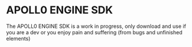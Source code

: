 # APOLL0 ENGINE SDK
The APOLL0 ENGINE SDK is a work in progress, only download and use if you are a dev or you enjoy pain and suffering (from bugs and unfinished elements)